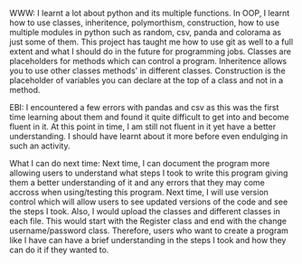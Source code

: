 WWW: I learnt a lot about python and its multiple functions. In OOP, I learnt how to use classes, inheritence, polymorthism, construction, how to use multiple modules in python such as random, csv, panda and colorama as just
some of them. This project has taught me how to use git as well to a full extent and what I should do in the future for programming jobs. Classes are placeholders for methods which can control a program. Inheritence allows you 
to use other classes methods' in different classes. Construction is the placeholder of variables you can declare at the top of a class and not in a method.

EBI: I encountered a few errors with pandas and csv as this was the first time learning about them and found it quite difficult to get into and become fluent in it. At this point in time, I am still not fluent in it yet 
have a better understanding. I should have learnt about it more before even endulging in such an activity. 

What I can do next time: Next time, I can document the program more allowing users to understand what steps I took to write this program giving them a better understanding of it and any errors that they may come accross when 
using/testing this program. Next time, I will use version control which will allow users to see updated versions of the code and see the steps I took. Also, I would upload the classes and different classes in each file. This 
would start with the Register class and end with the change username/password class. Therefore, users who want to create a program like I have can have a brief understanding in the steps I took and how they can do it if they 
wanted to.

